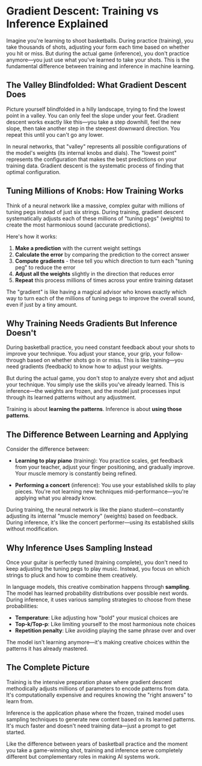 # Gradient Descent: Training vs Inference Explained

Imagine you're learning to shoot basketballs. During practice (training), you take thousands of shots, adjusting your form each time based on whether you hit or miss. But during the actual game (inference), you don't practice anymore—you just use what you've learned to take your shots. This is the fundamental difference between training and inference in machine learning.

## The Valley Blindfolded: What Gradient Descent Does

Picture yourself blindfolded in a hilly landscape, trying to find the lowest point in a valley. You can only feel the slope under your feet. Gradient descent works exactly like this—you take a step downhill, feel the new slope, then take another step in the steepest downward direction. You repeat this until you can't go any lower.

In neural networks, that "valley" represents all possible configurations of the model's weights (its internal knobs and dials). The "lowest point" represents the configuration that makes the best predictions on your training data. Gradient descent is the systematic process of finding that optimal configuration.

## Tuning Millions of Knobs: How Training Works

Think of a neural network like a massive, complex guitar with millions of tuning pegs instead of just six strings. During training, gradient descent systematically adjusts each of these millions of "tuning pegs" (weights) to create the most harmonious sound (accurate predictions).

Here's how it works:

1. **Make a prediction** with the current weight settings
2. **Calculate the error** by comparing the prediction to the correct answer
3. **Compute gradients** - these tell you which direction to turn each "tuning peg" to reduce the error
4. **Adjust all the weights** slightly in the direction that reduces error
5. **Repeat** this process millions of times across your entire training dataset

The "gradient" is like having a magical advisor who knows exactly which way to turn each of the millions of tuning pegs to improve the overall sound, even if just by a tiny amount.

## Why Training Needs Gradients But Inference Doesn't

During basketball practice, you need constant feedback about your shots to improve your technique. You adjust your stance, your grip, your follow-through based on whether shots go in or miss. This is like training—you need gradients (feedback) to know how to adjust your weights.

But during the actual game, you don't stop to analyze every shot and adjust your technique. You simply use the skills you've already learned. This is inference—the weights are frozen, and the model just processes input through its learned patterns without any adjustment.

Training is about **learning the patterns**. Inference is about **using those patterns**.

## The Difference Between Learning and Applying

Consider the difference between:

- **Learning to play piano** (training): You practice scales, get feedback from your teacher, adjust your finger positioning, and gradually improve. Your muscle memory is constantly being refined.

- **Performing a concert** (inference): You use your established skills to play pieces. You're not learning new techniques mid-performance—you're applying what you already know.

During training, the neural network is like the piano student—constantly adjusting its internal "muscle memory" (weights) based on feedback. During inference, it's like the concert performer—using its established skills without modification.

## Why Inference Uses Sampling Instead

Once your guitar is perfectly tuned (training complete), you don't need to keep adjusting the tuning pegs to play music. Instead, you focus on which strings to pluck and how to combine them creatively.

In language models, this creative combination happens through **sampling**. The model has learned probability distributions over possible next words. During inference, it uses various sampling strategies to choose from these probabilities:

- **Temperature**: Like adjusting how "bold" your musical choices are
- **Top-k/Top-p**: Like limiting yourself to the most harmonious note choices
- **Repetition penalty**: Like avoiding playing the same phrase over and over

The model isn't learning anymore—it's making creative choices within the patterns it has already mastered.

## The Complete Picture

Training is the intensive preparation phase where gradient descent methodically adjusts millions of parameters to encode patterns from data. It's computationally expensive and requires knowing the "right answers" to learn from.

Inference is the application phase where the frozen, trained model uses sampling techniques to generate new content based on its learned patterns. It's much faster and doesn't need training data—just a prompt to get started.

Like the difference between years of basketball practice and the moment you take a game-winning shot, training and inference serve completely different but complementary roles in making AI systems work.
